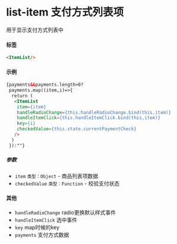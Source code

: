 # list-item 支付方式列表项
用于显示支付方式列表中
#### 标签

```html
<ItemList/>
```

#### 示例

```html
{payments&&payments.length>0?
 payments.map((item,i)=>{
  return (
   <ItemList
    item={item}
    handleRadioChange={this.handleRadioChange.bind(this,item)}
    handleItemClick={this.handleItemClick.bind(this,item)}
    key={i}
    checkedValue={this.state.currentPaymentCheck}
   />
  )
 }):""}
``` 

##### 参数

* `item` `类型：Object` - 商品列表项数据
* `checkedValue` `类型：Function` - 校验支付状态

#### 其他

* `handleRadioChange` radio更换默认样式事件
* `handleItemClick` 选中事件
* `key` map时候的key
* `payments` 支付方式数据


